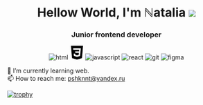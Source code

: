 <!--
### Hi there, I'm Natalia 👋
<a href="https://media.giphy.com/media/FAFo1M7EC4gRZ4HETH/giphy.gif" target="_blank">Natalia</a> 
(https://media.giphy.com/media/FAFo1M7EC4gRZ4HETH/giphy.gif)


<!--
**NataliaPushkina/NataliaPushkina** is a ✨ _special_ ✨ repository because its `README.md` (this file) appears on your GitHub profile.

Here are some ideas to get you started:

- 🔭 I’m currently working on ...
- 🌱 I’m currently learning web.
- 👯 I’m looking to collaborate on ...
- 🤔 I’m looking for help with ...
- 💬 Ask me about ...
- 📫 How to reach me: pshknnt@yandex.ru
- 😄 Pronouns: ...
- ⚡ Fun fact: ...
-->

<h1 align="center">Hellow World, I'm &Nopf;atalia 
<img src="https://github.com/blackcater/blackcater/raw/main/images/Hi.gif" height="32"/></h1>
<h3 align="center">Junior frontend developer</h3>

<div align="center">
  <img height="32" width="32" src="https://github.com/simple-icons/simple-icons/blob/develop/icons/html5.svg" alt="html"/>
  <img height="32" width="32" src="https://github.com/simple-icons/simple-icons/blob/develop/icons/css3.svg" alt="css" />
  <img height="32" width="32" src="https://github.com/simple-icons/simple-icons/blob/develop/icons/javascript.svg" alt="javascript" />
  <img height="32" width="32" src="https://github.com/simple-icons/simple-icons/blob/develop/icons/react.svg" alt="react" />
  <img height="32" width="32" src="https://github.com/simple-icons/simple-icons/blob/develop/icons/git.svg" alt="git" />
  <img height="32" width="32" src="https://github.com/simple-icons/simple-icons/blob/develop/icons/figma.svg" alt="figma" />
  <!-- ДОБАВЛЮ, КОГДА ВЫУЧУ
  <img height="32" width="32" src="https://github.com/simple-icons/simple-icons/blob/develop/icons/vuedotjs.svg" alt="vue.js" />
  <img height="32" width="32" src="https://github.com/simple-icons/simple-icons/blob/develop/icons/typescript.svg" alt="typescript" />
  -->
</div>

🌱 I’m currently learning web. <br>
📫 How to reach me: pshknnt@yandex.ru

[![trophy](https://github-profile-trophy.vercel.app/?username=NataliaPushkina)](https://github.com/ryo-ma/github-profile-trophy)

<!--
[![Top Langs](https://github-readme-stats.vercel.app/api/top-langs/?username=NataliaPushkina&layout=compact)](https://github.com/anuraghazra/github-readme-stats)
![](https://github-profile-summary-cards.vercel.app/api/cards/most-commit-language?username=NataliaPushkina&theme=solarized_dark)
![Jokes Card](https://readme-jokes.vercel.app/api)
-->
